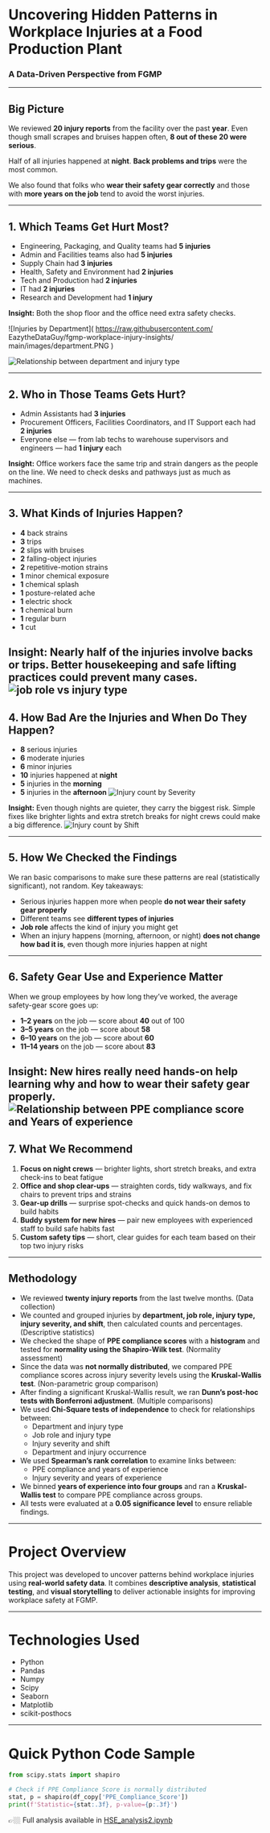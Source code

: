 
# Uncovering Hidden Patterns in Workplace Injuries at a Food Production Plant
### A Data-Driven Perspective from FGMP

---

## Big Picture

We reviewed **20 injury reports** from the facility over the past **year**. Even though small scrapes and bruises happen often, **8 out of these 20 were serious**. 

Half of all injuries happened at **night**. **Back problems and trips** were the most common.

We also found that folks who **wear their safety gear correctly** and those with **more years on the job** tend to avoid the worst injuries.

---

## 1. Which Teams Get Hurt Most?

- Engineering, Packaging, and Quality teams had **5 injuries**
- Admin and Facilities teams also had **5 injuries**
- Supply Chain had **3 injuries**
- Health, Safety and Environment had **2 injuries**
- Tech and Production had **2 injuries**
- IT had **2 injuries**
- Research and Development had **1 injury**

**Insight:** Both the shop floor and the office need extra safety checks.

![Injuries by Department](
  https://raw.githubusercontent.com/
    EazytheDataGuy/fgmp-workplace-injury-insights/
    main/images/department.PNG
)


![Relationship between department and injury type](./images/departcount.PNG)

---

## 2. Who in Those Teams Gets Hurt?

- Admin Assistants had **3 injuries**
- Procurement Officers, Facilities Coordinators, and IT Support each had **2 injuries**
- Everyone else — from lab techs to warehouse supervisors and engineers — had **1 injury** each

**Insight:** Office workers face the same trip and strain dangers as the people on the line. We need to check desks and pathways just as much as machines.

---

## 3. What Kinds of Injuries Happen?

- **4** back strains
- **3** trips
- **2** slips with bruises
- **2** falling-object injuries
- **2** repetitive-motion strains
- **1** minor chemical exposure
- **1** chemical splash
- **1** posture-related ache
- **1** electric shock
- **1** chemical burn
- **1** regular burn
- **1** cut

**Insight:** Nearly half of the injuries involve backs or trips. Better housekeeping and safe lifting practices could prevent many cases.
![job role vs injury type](./images/jr_it.PNG)
---

## 4. How Bad Are the Injuries and When Do They Happen?

- **8** serious injuries
- **6** moderate injuries
- **6** minor injuries
- **10** injuries happened at **night**
- **5** injuries in the **morning**
- **5** injuries in the **afternoon**
![Injury count by Severity](./images/severity.PNG)

**Insight:** Even though nights are quieter, they carry the biggest risk. Simple fixes like brighter lights and extra stretch breaks for night crews could make a big difference.
![Injury count by Shift](./images/shiftcount.PNG)

---

## 5. How We Checked the Findings

We ran basic comparisons to make sure these patterns are real (statistically significant), not random. Key takeaways:

- Serious injuries happen more when people **do not wear their safety gear properly**
- Different teams see **different types of injuries**
- **Job role** affects the kind of injury you might get
- When an injury happens (morning, afternoon, or night) **does not change how bad it is**, even though more injuries happen at night

---

## 6. Safety Gear Use and Experience Matter

When we group employees by how long they’ve worked, the average safety-gear score goes up:

- **1–2 years** on the job — score about **40** out of 100
- **3–5 years** on the job — score about **58**
- **6–10 years** on the job — score about **60**
- **11–14 years** on the job — score about **83**

**Insight:** New hires really need hands-on help learning why and how to wear their safety gear properly.
![Relationship between PPE compliance score and Years of experience](./images/ppe_ye.PNG)
---

## 7. What We Recommend

1. **Focus on night crews** — brighter lights, short stretch breaks, and extra check-ins to beat fatigue
2. **Office and shop clear-ups** — straighten cords, tidy walkways, and fix chairs to prevent trips and strains
3. **Gear-up drills** — surprise spot-checks and quick hands-on demos to build habits
4. **Buddy system for new hires** — pair new employees with experienced staff to build safe habits fast
5. **Custom safety tips** — short, clear guides for each team based on their top two injury risks

---

##  Methodology

- We reviewed **twenty injury reports** from the last twelve months. (Data collection)
- We counted and grouped injuries by **department, job role, injury type, injury severity, and shift**, then calculated counts and percentages. (Descriptive statistics)
- We checked the shape of **PPE compliance scores** with a **histogram** and tested for **normality using the Shapiro-Wilk test**. (Normality assessment)
- Since the data was **not normally distributed**, we compared PPE compliance scores across injury severity levels using the **Kruskal-Wallis test**. (Non-parametric group comparison)
- After finding a significant Kruskal-Wallis result, we ran **Dunn’s post-hoc tests with Bonferroni adjustment**. (Multiple comparisons)
- We used **Chi-Square tests of independence** to check for relationships between:
  - Department and injury type
  - Job role and injury type
  - Injury severity and shift
  - Department and injury occurrence
- We used **Spearman’s rank correlation** to examine links between:
  - PPE compliance and years of experience
  - Injury severity and years of experience
- We binned **years of experience into four groups** and ran a **Kruskal-Wallis test** to compare PPE compliance across groups.
- All tests were evaluated at a **0.05 significance level** to ensure reliable findings.

---

# Project Overview

This project was developed to uncover patterns behind workplace injuries using **real-world safety data**. It combines **descriptive analysis**, **statistical testing**, and **visual storytelling** to deliver actionable insights for improving workplace safety at FGMP.

---

# Technologies Used

- Python 
- Pandas
- Numpy
- Scipy
- Seaborn
- Matplotlib
- scikit-posthocs

---

# Quick Python Code Sample

```python
from scipy.stats import shapiro

# Check if PPE Compliance Score is normally distributed
stat, p = shapiro(df_copy['PPE_Compliance_Score'])
print(f'Statistic={stat:.3f}, p-value={p:.3f}')
```

👉🏼 Full analysis available in [HSE_analysis2.ipynb](HSE_analysis2.ipynb)

